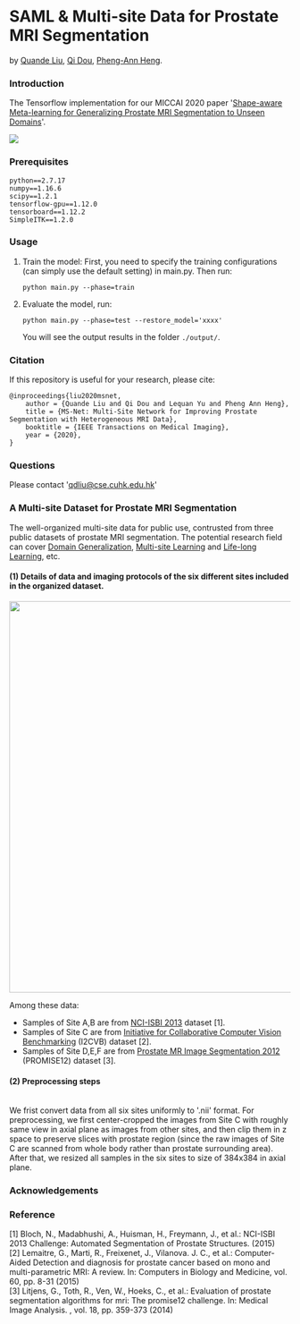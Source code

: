 # SAML & Multi-site Data for Prostate MRI Segmentation
by [Quande Liu](https://github.com/liuquande), [Qi Dou](http://www.cse.cuhk.edu.hk/~qdou/), [Pheng-Ann Heng](http://www.cse.cuhk.edu.hk/~pheng/). 

### Introduction

The Tensorflow implementation for our MICCAI 2020 paper '[Shape-aware Meta-learning for Generalizing Prostate MRI Segmentation to Unseen Domains](https://github.com/liuquande/SAML)'. 

![](assets/overview.png)

### Prerequisites

```
python==2.7.17
numpy==1.16.6
scipy==1.2.1
tensorflow-gpu==1.12.0
tensorboard==1.12.2
SimpleITK==1.2.0
```
### Usage

1. Train the model:
  First, you need to specify the training configurations (can simply use the default setting) in main.py.
  Then run:
   ```shell
   python main.py --phase=train
   ```

2. Evaluate the model, run:
   ```shell
   python main.py --phase=test --restore_model='xxxx'
   ```
   You will see the output results in the folder `./output/`.

### Citation
If this repository is useful for your research, please cite:

```
@inproceedings{liu2020msnet,
    author = {Quande Liu and Qi Dou and Lequan Yu and Pheng Ann Heng},
    title = {MS-Net: Multi-Site Network for Improving Prostate Segmentation with Heterogeneous MRI Data},
    booktitle = {IEEE Transactions on Medical Imaging},
    year = {2020},
}
```
### Questions

Please contact 'qdliu@cse.cuhk.edu.hk'
### A Multi-site Dataset for Prostate MRI Segmentation
The well-organized multi-site data for public use, contrusted from three public datasets of prostate MRI segmentation. The potential research field can cover [Domain Generalization](https://github.com/liuquande/SAML), [Multi-site Learning](https://arxiv.org/abs/2002.03366) and [Life-long Learning](https://arxiv.org/abs/1805.10170), etc.

#### (1) Details of data and imaging protocols of the six different sites included in the organized dataset.

<center><img src="protocol.png" class="centerImage" width="700"/></center>

Among these data:
* Samples of Site A,B are from [NCI-ISBI 2013](https://wiki.cancerimagingarchive.net/display/Public/NCI-ISBI+2013+Challenge+-+Automated+Segmentation+of+Prostate+Structures) dataset [1].
* Samples of Site C are from [Initiative  for  Collaborative  Computer  Vision  Benchmarking](https://i2cvb.github.io/) (I2CVB) dataset [2].
* Samples of Site D,E,F are from [Prostate MR Image Segmentation 2012](https://promise12.grand-challenge.org/) (PROMISE12) dataset [3].

#### (2) Preprocessing steps

<br> We frist convert data from all six sites uniformly to '.nii' format. For preprocessing, we first center-cropped the images from Site C with roughly same view  in axial plane as images from other sites, and then clip them in z space to preserve slices with prostate region (since the raw images of Site C are scanned from whole body rather than prostate surrounding area). After that, we resized all samples in the six sites to size of 384x384 in axial plane.

### Acknowledgements

### Reference
\[1\] Bloch, N., Madabhushi, A., Huisman, H., Freymann, J., et al.: NCI-ISBI 2013 Challenge: Automated Segmentation of Prostate Structures. (2015)
<br> \[2\] Lemaitre, G., Marti, R., Freixenet, J., Vilanova. J. C., et al.: Computer-Aided Detection and diagnosis for prostate cancer based on mono and multi-parametric MRI: A review. In: Computers in Biology and Medicine, vol. 60, pp. 8-31 (2015)
<br> \[3\] Litjens, G., Toth, R., Ven, W., Hoeks, C., et al.: Evaluation of prostate segmentation algorithms for mri: The promise12 challenge. In: Medical Image Analysis.
, vol. 18, pp. 359-373 (2014)
